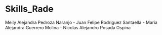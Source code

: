 # Skills_Rade
Meily Alejandra Pedroza Naranjo - Juan Felipe Rodriguez Santaella - Maria Alejandra Guerrero Molina - Nicolas Alejandro Posada Ospina 
